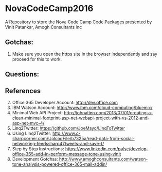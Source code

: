 # NovaCodeCamp2016
A Repository to store the Nova Code Camp Code Packages presented by Vinit Patankar, Amogh Consultants Inc

## Gotchas:
1. Make sure you open the https site in the browser independently and say proceed for this to work.

## Questions:



## References

2. Office 365 Developer Account: http://dev.office.com
3. IBM Watson Account: http://www.ibm.com/cloud-computing/bluemix/
4. Minimal Web API Project: http://johnatten.com/2013/07/01/creating-a-clean-minimal-footprint-asp-net-webapi-project-with-vs-2012-and-asp-net-mvc-4/
5. Linq2Twitter: https://github.com/JoeMayo/LinqToTwitter
6. Using Linq2Twitter: http://www.c-sharpcorner.com/UploadFile/b7325a/read-data-from-social-networking-feedssharp47tweets-and-save-t/
7. Step by Step Instructions: https://www.linkedin.com/pulse/develop-office-365-add-in-perform-message-tone-using-vinit
8. Development Gotchas: http://www.amoghconsultants.com/watson-tone-analysis-powered-office-365-mail-addin/
